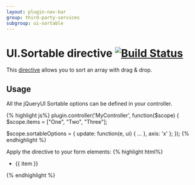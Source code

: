 ```yaml
---
layout: plugin-nav-bar
group: third-party-services
subgroup: ui-sortable
---
```


# UI.Sortable directive [![Build Status](https://travis-ci.org/angular-ui/ui-sortable.png)](https://travis-ci.org/angular-ui/ui-sortable)

This [directive](https://github.com/Wizehive/ui-sortable) allows you to sort an array with drag & drop.

## Usage

All the jQueryUI Sortable options can be defined in your controller.

{% highlight js%}
plugin.controller('MyController', function($scope) {
  $scope.items = ["One", "Two", "Three"];

  $scope.sortableOptions = {
    update: function(e, ui) { ... },
    axis: 'x'
  };
});
{% endhighlight %}

Apply the directive to your form elements:
{% highlight html%}
<ul ui-sortable="sortableOptions" ng-model="items">
  <li ng-repeat="item in items">{{ item }}</li>
</ul>
{% endhighlight %}